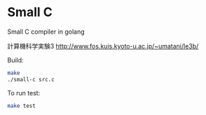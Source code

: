 # Small C
Small C compiler in golang

計算機科学実験3 http://www.fos.kuis.kyoto-u.ac.jp/~umatani/le3b/

Build:
``` sh
make
./small-c src.c
```

To run test:
```sh
make test
```
